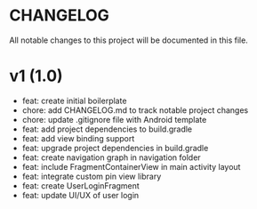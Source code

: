 # CHANGELOG

All notable changes to this project will be documented in this file.

# v1 (1.0)

- feat: create initial boilerplate
- chore: add CHANGELOG.md to track notable project changes
- chore: update .gitignore file with Android template
- feat: add project dependencies to build.gradle
- feat: add view binding support
- feat: upgrade project dependencies in build.gradle
- feat: create navigation graph in navigation folder
- feat: include FragmentContainerView in main activity layout
- feat: integrate custom pin view library
- feat: create UserLoginFragment
- feat: update UI/UX of user login

